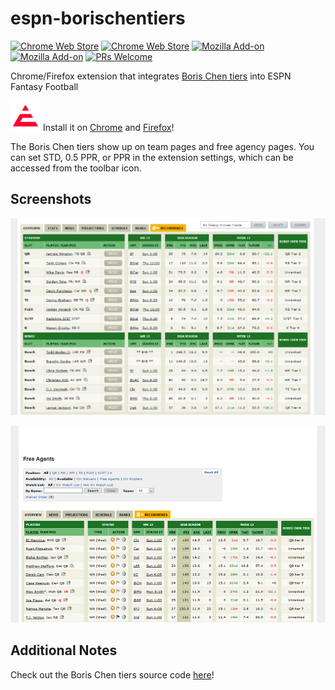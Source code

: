 # espn-borischentiers

[![Chrome Web Store](https://img.shields.io/chrome-web-store/v/jeepoadedgacclojbfelfglcpldddbpk.svg?style=flat-square)](https://chrome.google.com/webstore/detail/espn-boris-chen-tiers/jeepoadedgacclojbfelfglcpldddbpk) [![Chrome Web Store](https://img.shields.io/chrome-web-store/d/jeepoadedgacclojbfelfglcpldddbpk.svg?style=flat-square)](https://chrome.google.com/webstore/detail/espn-boris-chen-tiers/jeepoadedgacclojbfelfglcpldddbpk) [![Mozilla Add-on](https://img.shields.io/amo/v/espn-borischentiers.svg?style=flat-square)](https://addons.mozilla.org/en-US/firefox/addon/espn-borischentiers/) [![Mozilla Add-on](https://img.shields.io/amo/d/espn-borischentiers.svg?style=flat-square)](https://addons.mozilla.org/en-US/firefox/addon/espn-borischentiers/) [![PRs Welcome](https://img.shields.io/badge/PRs-welcome-brightgreen.svg?style=flat-square)](http://makeapullrequest.com)

Chrome/Firefox extension that integrates [Boris Chen tiers](http://www.borischen.co/) into ESPN Fantasy Football

![](https://raw.githubusercontent.com/abhinavk99/espn-borischentiers/master/icons/icon-48.png) Install it on [Chrome](https://chrome.google.com/webstore/detail/espn-boris-chen-tiers/jeepoadedgacclojbfelfglcpldddbpk) and [Firefox](https://addons.mozilla.org/en-US/firefox/addon/espn-borischentiers/)!

The Boris Chen tiers show up on team pages and free agency pages. You can set STD, 0.5 PPR, or PPR in the extension settings, which can be accessed from the toolbar icon.

## Screenshots

![](https://raw.githubusercontent.com/abhinavk99/espn-borischentiers/master/screenshots/teampage.PNG)

![](https://raw.githubusercontent.com/abhinavk99/espn-borischentiers/master/screenshots/freeagency.PNG)

## Additional Notes

Check out the Boris Chen tiers source code [here](https://github.com/borisachen/fftiers)!
